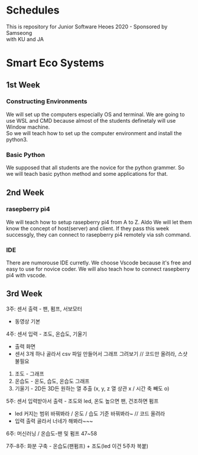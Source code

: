 # Schedules 

This is repository for Junior Software Heoes 2020 - Sponsored by Samseong   
with KU and JA
# Smart Eco Systems

## 1st Week

### Constructing Environments   

  We will set up the computers especially OS and terminal.
We are going to use WSL and CMD because almost of the students definetaly will use Window machine.  
So we will teach how to set up the computer environment and install the python3. 

### Basic Python

  We supposed that all students are the novice for the python grammer. So we will teach basic python method and some applications for that.

## 2nd Week

### rasepberry pi4
  We will teach how to setup rasepberry pi4 from A to Z. Aldo We will let them know the concept of host(server) and client. If they pass this week successgly, they can connect to rasepberry pi4 remotely via ssh command.

### IDE
 There are numorouse IDE curretly. We choose Vscode because it's free and easy to use for novice coder. We will also teach how to connect rasepberry pi4 with vscode.
  
## 3rd Week

3주: 센서 출력 - 팬, 펌프, 서보모터
- 동영상 기본


4주: 센서 입력 - 조도, 온습도, 기울기
- 출력 화면
- 센서 3개 하나 골라서 csv 파일 만들어서 그래프 그려보기 	// 코드만 올려라, 스샷 불필요
1) 조도 - 그래프
2) 온습도 - 온도, 습도, 온습도 그래프
3) 기울기 - 2D든 3D든 원하는 열 추출 (x, y, z 열 상관 x / 시간 축 빼도 o)
 

5주: 센서 입력받아서 출력 - 조도와 led, 온도 높으면 팬, 건조하면 펌프 
- led 커지는 범위 바꿔봐라 / 온도 / 습도 기준 바꿔봐라~		// 코드 올려라
- 입력 출력 골라서 너네가 해봐라~~~


6주: 머신러닝 /  온습도-팬 및 펌프 47~58


7주-8주: 화분 구축 - 온습도(팬펌프) + 조도(led 이건 5주차 복붙)